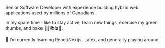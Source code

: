 Senior Software Developer with experience building hybrid web applications used by millions of Canadians.

In my spare time I like to stay active, learn new things, exercise my green thumbs, and bake 🏃‍♂️📚🪴🥐.

🌱 I’m currently learning React/Nextjs, Latex, and generally playing around.

<!--
**pointdexter3/pointdexter3** is a ✨ _special_ ✨ repository because its `README.md` (this file) appears on your GitHub profile.

Here are some ideas to get you started:

- 🔭 I’m currently working on ...
- 🌱 I’m currently learning ...
- 👯 I’m looking to collaborate on ...
- 🤔 I’m looking for help with ...
- 💬 Ask me about ...
- 📫 How to reach me: ...
- 😄 Pronouns: ...
- ⚡ Fun fact: ...
-->
